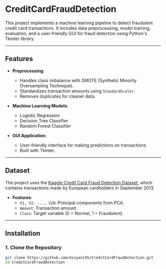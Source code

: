 # CreditCardFraudDetection

This project implements a machine learning pipeline to detect fraudulent credit card transactions. It includes data preprocessing, model training, evaluation, and a user-friendly GUI for fraud detection using Python's Tkinter library.

---

## Features

- **Preprocessing**:
  - Handles class imbalance with SMOTE (Synthetic Minority Oversampling Technique).
  - Standardizes transaction amounts using `StandardScaler`.
  - Removes duplicates for cleaner data.

- **Machine Learning Models**:
  - Logistic Regression
  - Decision Tree Classifier
  - Random Forest Classifier

- **GUI Application**:
  - User-friendly interface for making predictions on transactions.
  - Built with Tkinter.

---

## Dataset

The project uses the [Kaggle Credit Card Fraud Detection Dataset](https://www.kaggle.com/mlg-ulb/creditcardfraud), which contains transactions made by European cardholders in September 2013.

- **Features**:
  - `V1, V2, ..., V28`: Principal components from PCA.
  - `Amount`: Transaction amount.
  - `Class`: Target variable (0 = Normal, 1 = Fraudulent).

---

## Installation

### 1. Clone the Repository
```bash
git clone https://github.com/divyani95/CreditCardFraudDetection.git
cd CreditCardFraudDetection


